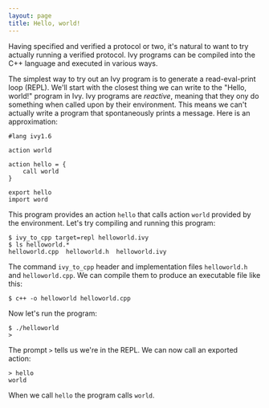 ```yaml
---
layout: page
title: Hello, world!
---
```


Having specified and verified a protocol or two, it's natural to want
to try actually running a verified protocol. Ivy programs can be
compiled into the C++ language and executed in various ways.

The simplest way to try out an Ivy program is to generate a
read-eval-print loop (REPL). We'll start with the closest thing we can
write to the "Hello, world!" program in Ivy. Ivy programs are
*reactive*, meaning that they ony do something when called upon by
their environment.  This means we can't actually write a program that
spontaneously prints a message. Here is an approximation:

    #lang ivy1.6

    action world

    action hello = {
        call world
    }

    export hello
    import word
    
This program provides an action `hello` that calls action `world`
provided by the environment. Let's try compiling and running this program:

    $ ivy_to_cpp target=repl helloworld.ivy
    $ ls helloworld.*
    helloworld.cpp  helloworld.h  helloworld.ivy

The command `ivy_to_cpp` header and implementation files `helloworld.h` and
`helloworld.cpp`. We can compile them to produce an executable file like this:

    $ c++ -o helloworld helloworld.cpp

Now let's run the program:

    $ ./helloworld
    >

The prompt `>` tells us we're in the REPL. We can now call an exported action:

    > hello
    world

When we call `hello` the program calls `world`. 

